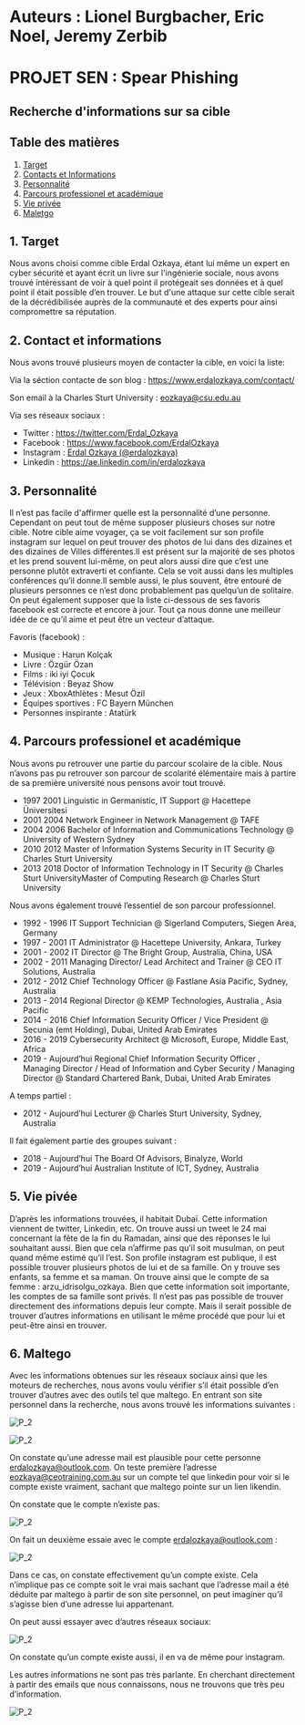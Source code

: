 # Auteurs : Lionel Burgbacher, Eric Noel, Jeremy Zerbib

# PROJET SEN : Spear Phishing

## Recherche d'informations sur sa cible

## Table des matières 

1. [ Target ](#target)
2. [ Contacts et Informations ](#candi)
3. [ Personnalité ](#perso)
4. [ Parcours professionel et académique ](#parc)
5. [ Vie privée ](#vp)
6. [ Maletgo ](#malt)

<a name="target"></a>

## 1. Target

Nous avons choisi comme cible Erdal Ozkaya, étant lui même un expert en cyber sécurité et ayant écrit un livre sur l'ingénierie sociale, nous avons trouvé intéressant de voir à quel point il protégeait ses données et à quel point il était possible d’en trouver. Le but d'une attaque sur cette cible  serait de la décrédibilisée auprès de la communauté et des experts pour ainsi compromettre sa réputation.

<a name="candi"></a>

## 2. Contact et informations

Nous avons trouvé plusieurs moyen de contacter la cible, en voici la liste:

Via la séction contacte de son blog : https://www.erdalozkaya.com/contact/

Son email à la Charles Sturt University : eozkaya@csu.edu.au

Via ses réseaux sociaux :

- Twitter : https://twitter.com/Erdal_Ozkaya
- Facebook : https://www.facebook.com/ErdalOzkaya
- Instagram : [Erdal Ozkaya (@erdalozkaya)](https://www.instagram.com/erdalozkaya/)
- Linkedin : https://ae.linkedin.com/in/erdalozkaya

<a name="perso"></a>
## 3. Personnalité

Il n’est pas facile d'affirmer quelle est la personnalité d’une personne. Cependant on peut tout de même supposer plusieurs choses sur notre cible. Notre cible aime voyager, ça se voit facilement sur son profile instagram sur lequel on peut trouver des photos de lui dans des dizaines et des dizaines de Villes différentes.Il est présent sur la majorité de ses photos et les prend souvent lui-même, on peut alors aussi dire que c’est une personne plutôt extraverti et confiante. Cela se voit aussi dans les multiples conférences qu’il donne.Il semble aussi, le plus souvent, être entouré de plusieurs personnes ce n’est donc probablement pas quelqu’un de solitaire. On peut également supposer que la liste ci-dessous de ses favoris facebook est correcte et encore à jour. Tout ça nous donne une meilleur idée de ce qu’il aime et peut être un vecteur d’attaque. 

Favoris (facebook) :

- Musique : Harun Kolçak
- Livre : Özgür Özan
- Films : iki iyi Çocuk
- Télévision : Beyaz Show
- Jeux : XboxAthlètes : Mesut Özil
- Équipes sportives : FC Bayern München
- Personnes inspirante : Atatürk

<a name="parc"></a>
## 4. Parcours professionel et académique

Nous avons pu retrouver une partie du parcour scolaire de la cible. Nous n’avons pas pu retrouver son parcour de scolarité élémentaire mais à partire de sa première université nous pensons avoir tout trouvé.

- 1997 2001 Linguistic in Germanistic, IT Support @ Hacettepe Üniversitesi
- 2001 2004 Network Engineer in Network Management @ TAFE
- 2004 2006 Bachelor of Information and Communications Technology @ University of Western Sydney
- 2010 2012 Master of Information Systems Security in IT Security @ Charles Sturt University
- 2013 2018 Doctor of Information Technology in IT Security @ Charles Sturt UniversityMaster of Computing Research @ Charles Sturt University

Nous avons également trouvé l’essentiel de son parcour professionnel.
- 1992 - 1996 IT Support Technician @ Sigerland Computers, Siegen Area, Germany
- 1997 - 2001 IT Administrator @ Hacettepe University, Ankara, Turkey
- 2001 - 2002 IT Director @ The Bright Group, Australia, China, USA
- 2002 - 2011 Managing Director/ Lead Architect and Trainer @ CEO IT Solutions, Australia
- 2012 - 2012 Chief Technology Officer @ Fastlane Asia Pacific, Sydney, Australia
- 2013 - 2014 Regional Director @ KEMP Technologies, Australia , Asia Pacific
- 2014 - 2016 Chief Information Security Officer / Vice President @ Secunia (emt Holding), Dubai, United Arab Emirates
- 2016 - 2019 Cybersecurity Architect @ Microsoft, Europe, Middle East, Africa
- 2019 - Aujourd’hui Regional Chief Information Security Officer , Managing Director / Head of Information and Cyber Security / Managing Director @ Standard Chartered Bank, Dubai, United Arab Emirates

A temps partiel :
- 2012 - Aujourd’hui Lecturer @ Charles Sturt University, Sydney, Australia

Il fait également partie des groupes suivant :
- 2018 - Aujourd’hui The Board Of Advisors, Binalyze, World
- 2019 - Aujourd’hui Australian Institute of ICT, Sydney, Australia

<a name="vp"></a>
## 5. Vie pivée

D’après les informations trouvées, il habitait Dubaï. Cette information viennent de twitter, Linkedin, etc. On trouve aussi un tweet le 24 mai concernant la fête de la fin du Ramadan, ainsi que des réponses le lui souhaitant aussi. Bien que cela n’affirme pas qu’il soit musulman, on peut quand même estimé qu’il l’est. 
Son profile instagram est publique, il est possible trouver plusieurs photos de lui et de sa famille. On y trouve ses enfants, sa femme et sa maman. On trouve ainsi que le compte de sa femme : arzu_idrisolgu_ozkaya. Bien que cette information soit importante, les comptes de sa famille sont privés. Il n’est pas pas possible de trouver directement des informations depuis leur compte. Mais il serait possible de trouver d’autres informations en utilisant le même procédé que pour lui et peut-être ainsi en trouver.

<a name="malt"></a>
## 6. Maltego

Avec les informations obtenues sur les réseaux sociaux ainsi que les moteurs de recherches, nous avons voulu vérifier s’il était possible d’en trouver d’autres avec des outils tel que maltego. 
En entrant son site personnel dans la recherche, nous avons trouvé les informations suivantes : 

![P_2](assets/m1.png)

![P_2](assets/m1.png)

On constate qu’une adresse mail est plausible pour cette personne [erdalozkaya@outlook.com](mailto:erdalozkaya@outlook.com). On teste première l’adresse [eozkaya@ceotraining.com.au](mailto:eozkaya@ceotraining.com.au) sur un compte tel que linkedin pour voir si le compte existe vraiment, sachant que maltego pointe sur un lien likendin. 

On constate que le compte n’existe pas. 

![P_2](assets/m3.png)

On fait un deuxième essaie avec le compte [erdalozkaya@outlook.com](mailto:erdalozkaya@outlook.com) : 

![P_2](assets/m4.png)

Dans ce cas, on constate effectivement qu’un compte existe. Cela n’implique pas ce compte soit le vrai mais sachant que l’adresse mail a été déduite par maltego à partir de son site personnel, on peut imaginer qu’il s’agisse bien d’une adresse lui appartenant. 

On peut aussi essayer avec d’autres réseaux sociaux: 

![P_2](assets/m5.png)

On constate qu’un compte existe aussi, il en va de même pour instagram. 

Les autres informations ne sont pas très parlante.
En cherchant directement à partir des emails que nous connaissons, nous ne trouvons que très peu d’information. 

![P_2](assets/m6.png)